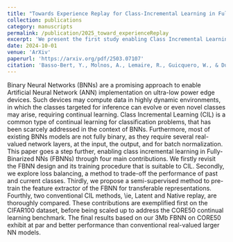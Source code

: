 ```yaml
---
title: "Towards Experience Replay for Class-Incremental Learning in Fully-Binary Networks"
collection: publications
category: manuscripts
permalink: /publication/2025_toward_experienceReplay
excerpt: 'We present the first study enabling Class Incremental Learning (CIL) on Fully Binarized Neural Networks (FBNNs), pushing binary inference to its limits for ultra-low power edge devices. Our contributions include: (1) a CIL-compatible FBNN design and training pipeline, (2) loss balancing to manage forgetting, (3) semi-supervised pretraining for transferable features, and (4) a comparison of latent vs. native replay strategies.'
date: 2024-10-01
venue: 'ArXiv'
paperurl: 'https://arxiv.org/pdf/2503.07107'
citation: 'Basso-Bert, Y., Molnos, A., Lemaire, R., Guicquero, W., & Dupret, A. (2025). Towards Experience Replay for Class-Incremental Learning in Fully-Binary Networks. arXiv preprint arXiv:2503.07107.'
---
```

Binary Neural Networks (BNNs) are a promising approach to enable Artificial Neural Network (ANN) implementation on ultra-low power edge devices. Such devices may compute data in highly dynamic environments, in which the classes targeted for inference can evolve or even novel classes may arise, requiring continual learning. Class Incremental Learning (CIL) is a common type of continual learning for classification problems, that has been scarcely addressed in the context of BNNs. Furthermore, most of existing BNNs models are not fully binary, as they require several real-valued network layers, at the input, the output, and for batch normalization. This paper goes a step further, enabling class incremental learning in Fully-Binarized NNs (FBNNs) through four main contributions. We firstly revisit the FBNN design and its training procedure that is suitable to CIL. Secondly, we explore loss balancing, a method to trade-off the performance of past and current classes. Thirdly, we propose a semi-supervised method to pre-train the feature extractor of the FBNN for transferable representations. Fourthly, two conventional CIL methods, \ie, Latent and Native replay, are thoroughly compared. These contributions are exemplified first on the CIFAR100 dataset, before being scaled up to address the CORE50 continual learning benchmark. The final results based on our 3Mb FBNN on CORE50 exhibit at par and better performance than conventional real-valued larger NN models.